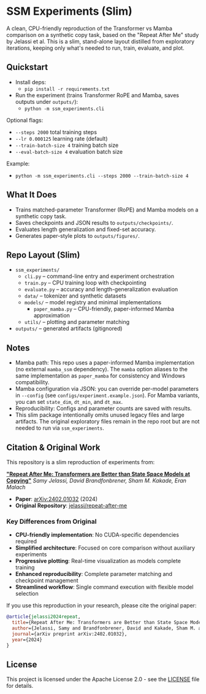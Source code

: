 # SSM Experiments (Slim)

A clean, CPU-friendly reproduction of the Transformer vs Mamba comparison on a synthetic copy task, based on the "Repeat After Me" study by Jelassi et al. This is a slim, stand-alone layout distilled from exploratory iterations, keeping only what's needed to run, train, evaluate, and plot.

## Quickstart

- Install deps:
  - `pip install -r requirements.txt`
- Run the experiment (trains Transformer RoPE and Mamba, saves outputs under `outputs/`):
  - `python -m ssm_experiments.cli`

Optional flags:
- `--steps 2000` total training steps
- `--lr 0.000125` learning rate (default)
- `--train-batch-size 4` training batch size
- `--eval-batch-size 4` evaluation batch size

Example:
- `python -m ssm_experiments.cli --steps 2000 --train-batch-size 4`

## What It Does
- Trains matched-parameter Transformer (RoPE) and Mamba models on a synthetic copy task.
- Saves checkpoints and JSON results to `outputs/checkpoints/`.
- Evaluates length generalization and fixed-set accuracy.
- Generates paper-style plots to `outputs/figures/`.

## Repo Layout (Slim)
- `ssm_experiments/`
  - `cli.py` – command-line entry and experiment orchestration
  - `train.py` – CPU training loop with checkpointing
  - `evaluate.py` – accuracy and length-generalization evaluation
  - `data/` – tokenizer and synthetic datasets
  - `models/` – model registry and minimal implementations
    - `paper_mamba.py` – CPU-friendly, paper-informed Mamba approximation
  - `utils/` – plotting and parameter matching
- `outputs/` – generated artifacts (gitignored)

## Notes
- Mamba path: This repo uses a paper-informed Mamba implementation (no external `mamba_ssm` dependency). The `mamba` option aliases to the same implementation as `paper_mamba` for consistency and Windows compatibility.
- Mamba configuration via JSON: you can override per-model parameters in `--config` (see `configs/experiment.example.json`). For Mamba variants, you can set `state_dim`, `dt_min`, and `dt_max`.
- Reproducibility: Configs and parameter counts are saved with results.
- This slim package intentionally omits unused legacy files and large artifacts. The original exploratory files remain in the repo root but are not needed to run via `ssm_experiments`.

## Citation & Original Work

This repository is a slim reproduction of experiments from:

**["Repeat After Me: Transformers are Better than State Space Models at Copying"](https://arxiv.org/abs/2402.01032)**
*Samy Jelassi, David Brandfonbrener, Sham M. Kakade, Eran Malach*

- **Paper**: [arXiv:2402.01032](https://arxiv.org/abs/2402.01032) (2024)
- **Original Repository**: [jelassi/repeat-after-me](https://github.com/jelassi/repeat-after-me)

### Key Differences from Original
- **CPU-friendly implementation**: No CUDA-specific dependencies required
- **Simplified architecture**: Focused on core comparison without auxiliary experiments
- **Progressive plotting**: Real-time visualization as models complete training
- **Enhanced reproducibility**: Complete parameter matching and checkpoint management
- **Streamlined workflow**: Single command execution with flexible model selection

If you use this reproduction in your research, please cite the original paper:

```bibtex
@article{jelassi2024repeat,
  title={Repeat After Me: Transformers are Better than State Space Models at Copying},
  author={Jelassi, Samy and Brandfonbrener, David and Kakade, Sham M. and Malach, Eran},
  journal={arXiv preprint arXiv:2402.01032},
  year={2024}
}
```

## License

This project is licensed under the Apache License 2.0 - see the [LICENSE](LICENSE) file for details.
